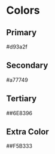 
# Colors

## Primary

\#d93a2f

## Secondary

\#a77749

## Tertiary

\##6E8396

## Extra Color

\##F5B333